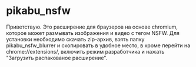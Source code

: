 # pikabu_nsfw
Приветствую.
Это расширение для браузеров на основе chromium, которое может размывать изображения и видео с тегом NSFW.
Для установки необходимо скачать zip-архив, взять папку pikabu_nsfw_blurrer и скопировать в удобное место, в хроме перейти на chrome://extensions/, включить режим разработчика и нажать "Загрузить распакованое расширение".
